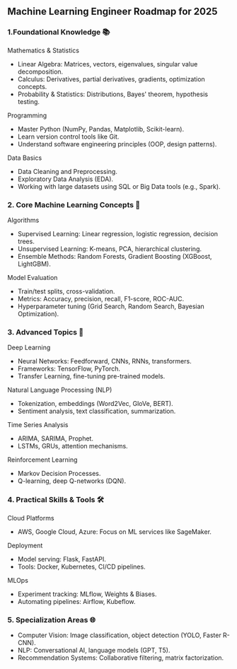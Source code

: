 
## Machine Learning Engineer Roadmap for 2025

### 1.Foundational Knowledge 📚

Mathematics & Statistics

  - Linear Algebra: Matrices, vectors, eigenvalues, singular value decomposition.
  - Calculus: Derivatives, partial derivatives, gradients, optimization concepts.
  - Probability & Statistics: Distributions, Bayes' theorem, hypothesis testing.

Programming

  - Master Python (NumPy, Pandas, Matplotlib, Scikit-learn).
  - Learn version control tools like Git.
  - Understand software engineering principles (OOP, design patterns).

Data Basics

  - Data Cleaning and Preprocessing.
  - Exploratory Data Analysis (EDA).
  - Working with large datasets using SQL or Big Data tools (e.g., Spark).


### 2. Core Machine Learning Concepts 🤖

Algorithms

  - Supervised Learning: Linear regression, logistic regression, decision trees.
  - Unsupervised Learning: K-means, PCA, hierarchical clustering.
  - Ensemble Methods: Random Forests, Gradient Boosting (XGBoost, LightGBM).

Model Evaluation

  - Train/test splits, cross-validation.
  - Metrics: Accuracy, precision, recall, F1-score, ROC-AUC.
  - Hyperparameter tuning (Grid Search, Random Search, Bayesian Optimization).

### 3. Advanced Topics 🔬
Deep Learning

  - Neural Networks: Feedforward, CNNs, RNNs, transformers.
  - Frameworks: TensorFlow, PyTorch.
  - Transfer Learning, fine-tuning pre-trained models.

Natural Language Processing (NLP)

  - Tokenization, embeddings (Word2Vec, GloVe, BERT).
  - Sentiment analysis, text classification, summarization.

Time Series Analysis

  - ARIMA, SARIMA, Prophet.
  - LSTMs, GRUs, attention mechanisms.

Reinforcement Learning

  - Markov Decision Processes.
  - Q-learning, deep Q-networks (DQN).

### 4. Practical Skills & Tools 🛠️
Cloud Platforms

  - AWS, Google Cloud, Azure: Focus on ML services like SageMaker.

Deployment

  - Model serving: Flask, FastAPI.
  - Tools: Docker, Kubernetes, CI/CD pipelines.

MLOps

  - Experiment tracking: MLflow, Weights & Biases.
  - Automating pipelines: Airflow, Kubeflow.

### 5. Specialization Areas 🌐

  - Computer Vision: Image classification, object detection (YOLO, Faster R-CNN).
  - NLP: Conversational AI, language models (GPT, T5).
  - Recommendation Systems: Collaborative filtering, matrix factorization.

